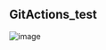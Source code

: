 ## GitActions_test
![image](https://github.com/ganyga/GitActions_test/assets/121911922/b7d28ed9-efca-4da8-954d-050eeabc063d)
